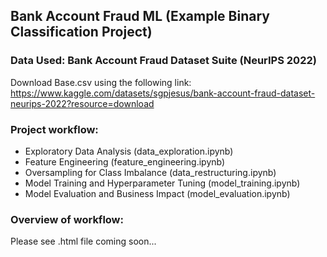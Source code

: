 ## Bank Account Fraud ML (Example Binary Classification Project)

### Data Used: Bank Account Fraud Dataset Suite (NeurIPS 2022)
Download Base.csv using the following link:
https://www.kaggle.com/datasets/sgpjesus/bank-account-fraud-dataset-neurips-2022?resource=download


### Project workflow:
- Exploratory Data Analysis (data_exploration.ipynb)
- Feature Engineering (feature_engineering.ipynb)
- Oversampling for Class Imbalance (data_restructuring.ipynb)
- Model Training and Hyperparameter Tuning (model_training.ipynb)
- Model Evaluation and Business Impact (model_evaluation.ipynb)

### Overview of workflow:
Please see .html file coming soon...
